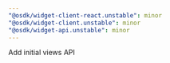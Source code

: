 ```yaml
---
"@osdk/widget-client-react.unstable": minor
"@osdk/widget-client.unstable": minor
"@osdk/widget-api.unstable": minor
---
```


Add initial views API
